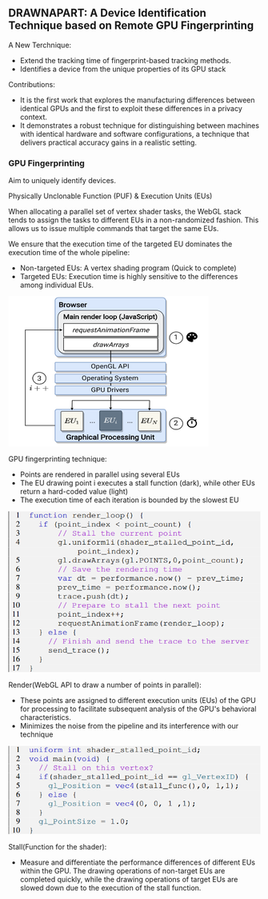 ## DRAWNAPART: A Device Identification Technique based on Remote GPU Fingerprinting

A New Terchnique:
- Extend the tracking time of fingerprint-based tracking methods.
- Identifies a device from the unique properties of its GPU stack

Contributions:
- It is the first work that explores the manufacturing differences between identical GPUs and the first to exploit these differences in a privacy context.
- It demonstrates a robust technique for distinguishing between machines with identical hardware and software configurations, a technique that delivers practical accuracy gains in a realistic setting.

### GPU Fingerprinting

Aim to uniquely identify devices.

Physically Unclonable Function (PUF) & Execution Units (EUs)

When allocating a parallel set of vertex shader tasks, the WebGL stack tends to assign the tasks to different EUs in a non-randomized fashion. This allows us to issue multiple commands that target the same EUs.

We ensure that the execution time of the targeted EU dominates the execution time of the whole pipeline:
- Non-targeted EUs: A vertex shading program (Quick to complete)
- Targeted EUs: Execution time is highly sensitive to the differences among individual EUs.

<img src="/images/P201.png" width="400" height="300">

GPU fingerprinting technique:
- Points are rendered in parallel using several EUs
- The EU drawing point i executes a stall function (dark), while other EUs return a hard-coded value (light)
- The execution time of each iteration is bounded by the slowest EU

![](/images/P202.png)

Render(WebGL API to draw a number of points in parallel): 
- These points are assigned to different execution units (EUs) of the GPU for processing to facilitate subsequent analysis of the GPU's behavioral characteristics.
- Minimizes the noise from the pipeline and its interference with our technique

![](/images/P203.png)

Stall(Function for the shader):
- Measure and differentiate the performance differences of different EUs within the GPU. The drawing operations of non-target EUs are completed quickly, while the drawing operations of target EUs are slowed down due to the execution of the stall function.
